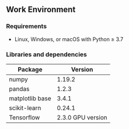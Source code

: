 ## Work Environment

### Requirements

- Linux, Windows, or macOS with Python ≥ 3.7

### Libraries and dependencies

| Package | Version |
| ------ | ------ |
| numpy | 1.19.2 |
| pandas | 1.2.3 |
| matplotlib base | 3.4.1 |
| scikit-learn | 0.24.1|
| Tensorflow | 2.3.0 GPU version |